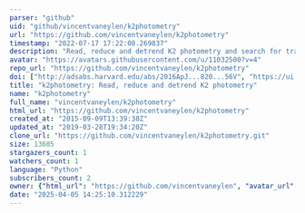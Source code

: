 ```yaml
---
parser: "github"
uid: "github/vincentvaneylen/k2photometry"
url: "https://github.com/vincentvaneylen/k2photometry"
timestamp: "2022-07-17 17:22:08.269837"
description: "Read, reduce and detrend K2 photometry and search for transiting planets"
avatar: "https://avatars.githubusercontent.com/u/11032500?v=4"
repo_url: "https://github.com/vincentvaneylen/k2photometry"
doi: ["http://adsabs.harvard.edu/abs/2016ApJ...820...56V", "https://ui.adsabs.harvard.edu/abs/2016ascl.soft02014V/abstract"]
title: "k2photometry: Read, reduce and detrend K2 photometry"
name: "k2photometry"
full_name: "vincentvaneylen/k2photometry"
html_url: "https://github.com/vincentvaneylen/k2photometry"
created_at: "2015-09-09T13:39:38Z"
updated_at: "2019-03-28T19:34:20Z"
clone_url: "https://github.com/vincentvaneylen/k2photometry.git"
size: 13605
stargazers_count: 1
watchers_count: 1
language: "Python"
subscribers_count: 2
owner: {"html_url": "https://github.com/vincentvaneylen", "avatar_url": "https://avatars.githubusercontent.com/u/11032500?v=4", "login": "vincentvaneylen", "type": "User"}
date: "2025-04-05 14:25:10.312229"
---
```

